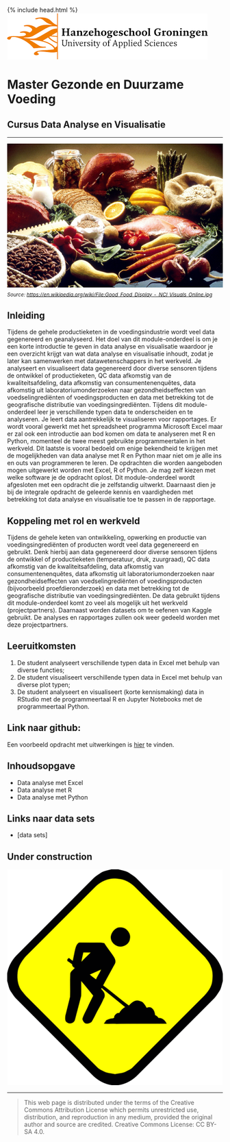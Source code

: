 {% include head.html %}
![Hanze](./hanze/hanze.png)

# Master Gezonde en Duurzame Voeding

## Cursus Data Analyse en Visualisatie

---

![Pic](./impression/impression.jpg)
*<sub>Source: https://en.wikipedia.org/wiki/File:Good_Food_Display_-_NCI_Visuals_Online.jpg</sub>*

## Inleiding

Tijdens de gehele productieketen in de voedingsindustrie wordt veel data gegenereerd en geanalyseerd. Het doel van dit module-onderdeel is om je een korte introductie te geven in data analyse en visualisatie waardoor je een overzicht krijgt van wat data analyse en visualisatie inhoudt, zodat je later kan samenwerken met datawetenschappers in het werkveld. Je analyseert en visualiseert data gegenereerd door diverse sensoren tijdens de ontwikkel of productieketen, QC data afkomstig van de kwaliteitsafdeling, data afkomstig van consumentenenquêtes, data afkomstig uit laboratoriumonderzoeken naar gezondheidseffecten van voedselingrediënten of voedingsproducten en data met betrekking tot de geografische distributie van voedingsingrediënten. Tijdens dit module-onderdeel leer je verschillende typen data te onderscheiden en te analyseren. Je leert data aantrekkelijk te visualiseren voor rapportages. Er wordt vooral gewerkt met het spreadsheet programma Microsoft Excel maar er zal ook een introductie aan bod komen om data te analyseren met R en Python, momenteel de twee meest gebruikte programmeertalen in het werkveld. Dit laatste is vooral bedoeld om enige bekendheid te krijgen met de mogelijkheden van data analyse met R en Python maar niet om je alle ins en outs van programmeren te leren. De opdrachten die worden aangeboden mogen uitgewerkt worden met Excel, R of Python. Je mag zelf kiezen met welke software je de opdracht oplost. Dit module-onderdeel wordt afgesloten met een opdracht die je zelfstandig uitwerkt. Daarnaast dien je bij de integrale opdracht de geleerde kennis en vaardigheden met betrekking tot data analyse en visualisatie toe te passen in de rapportage.

## Koppeling met rol en werkveld  

Tijdens de gehele keten van ontwikkeling, opwerking en productie van voedingsingrediënten of producten wordt veel data gegenereerd en gebruikt. Denk hierbij aan data gegenereerd door diverse sensoren tijdens de ontwikkel of productieketen (temperatuur, druk, zuurgraad), QC data afkomstig van de kwaliteitsafdeling, data afkomstig van consumentenenquêtes, data afkomstig uit laboratoriumonderzoeken naar gezondheidseffecten van voedselingrediënten of voedingsproducten (bijvoorbeeld proefdieronderzoek) en data met betrekking tot de geografische distributie van voedingsingrediënten. De data gebruikt tijdens dit module-onderdeel komt zo veel als mogelijk uit het werkveld (projectpartners). Daarnaast worden datasets om te oefenen van Kaggle gebruikt. De analyses en rapportages zullen ook weer gedeeld worden met deze projectpartners.

## Leeruitkomsten

1.	De student analyseert verschillende typen data in Excel met behulp van diverse functies;
2.	De student visualiseert verschillende typen data in Excel met behulp van diverse plot typen;
3.	De student analyseert en visualiseert (korte kennismaking) data in RStudio met de programmeertaal R en Jupyter Notebooks met de programmeertaal Python.

## Link naar github:

Een voorbeeld opdracht met uitwerkingen is [hier](https://github.com/jurrehageman/master_food_data_analysis) te vinden.


## Inhoudsopgave

- Data analyse met Excel
- Data analyse met R
- Data analyse met Python


## Links naar data sets

- [data sets]

## Under construction

![Under construction](./pics/Under_construction.png)

---

>This web page is distributed under the terms of the Creative Commons Attribution License which permits unrestricted use, distribution, and reproduction in any medium, provided the original author and source are credited.
>Creative Commons License: CC BY-SA 4.0.

